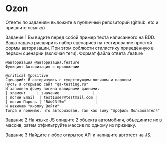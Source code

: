 # Ozon
Ответы по заданиям выложите в публичный репозиторий (github, etc и пришлите ссылку)

Задание 1
Вы видите перед собой пример теста написанного на BDD.
Ваша задача расширить набор сценариев на тестирование простой формы авторизации.
При этом соблюсти стилистику приведённую в первом сценарии (включая теги).
Формат файла ответа .feature

```
@авторизация @авторизация.feature
Функция: Авторизация в приложении

@critical @positive
Сценарий: Я авторизуюсь с существующим логином и паролем
Пусть я открываю сайт "qa-testing.ru"
И заполняю форму логина валидными данными:
| элемент     | значение               |
| логин Email  | test1user@testmail.com |
| логин Пароль | "BAw23f5m"             |
И нажимаю "кнопку Войти"
Тогда я понимаю, что авторизован, так как вижу "профиль Пользователя"
```

Задание 2
На языке JS опишите 2 объекта автомобиля, объедините их в массив, затем отфильтруйте массив по одному из признаку. 

Задание 3
Найдите любое открытое API и напишите автотест на JS.
